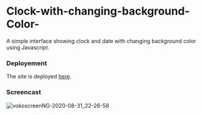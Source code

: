 # Clock-with-changing-background-Color-
A simple interface showing clock and date with changing background color using Javascript.

### Deployement
The site is deployed [here](https://ashutoshdash1999.github.io/Clock-with-changing-background-Color/).

### Screencast

![vokoscreenNG-2020-08-31_22-26-58](https://user-images.githubusercontent.com/46455250/91748642-ed508b80-ebdd-11ea-91b6-e675d65f32ed.gif)

